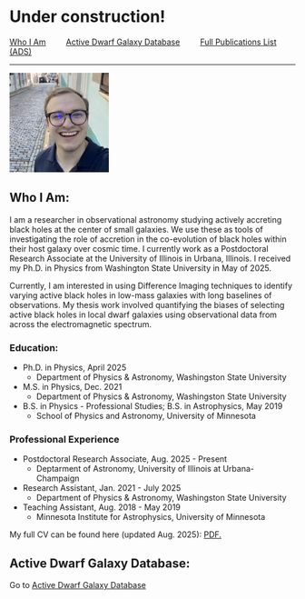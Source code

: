 # Under construction! 


[Who I Am](#who-i-am)  &nbsp;  &nbsp;   &nbsp;  &nbsp;  [Active Dwarf Galaxy Database](project-adgd.md) &nbsp;  &nbsp;   &nbsp;  &nbsp; [Full Publications List (ADS)](https://ui.adsabs.harvard.edu/search/fq=%7B!type%3Daqp%20v%3D%24fq_database%7D&fq_database=(database%3Aastronomy%20OR%20database%3Aphysics)&p_=0&q=author%3A%22Wasleske%2C%20Erik%20J.%22&sort=date%20desc%2C%20bibcode%20desc)

---

<img src="/images/ejw_headshot.png" width="175">


## Who I Am:
I am a researcher in observational astronomy studying actively accreting black holes at the center of small galaxies. We use these as tools of investigating  the role of accretion in the co-evolution of black holes within their host galaxy over cosmic time. I currently work as a Postdoctoral Research Associate at the University of Illinois in Urbana, Illinois. I received my Ph.D. in Physics from Washington State University in May of 2025.

Currently, I am interested in using Difference Imaging techniques to identify varying active black holes in low-mass galaxies with long baselines of observations. My thesis work involved quantifying the biases of selecting active black holes in local dwarf galaxies using observational data from across the electromagnetic spectrum.

### Education:
  + Ph.D. in Physics, April 2025
    + Department of Physics & Astronomy, Washingston State University
  + M.S. in Physics, Dec. 2021
    + Department of Physics & Astronomy, Washingston State University
  + B.S. in Physics - Professional Studies; B.S. in Astrophysics, May 2019
    + School of Physics and Astronomy, University of Minnesota

### Professional Experience
  + Postdoctoral Research Associate, Aug. 2025 - Present
    + Deptarment of Astronomy, University of Illinois at Urbana-Champaign
  + Research Assistant, Jan. 2021 - July 2025
    + Department of Physics & Astronomy, Washingston State University
  + Teaching Assistant, Aug. 2018 - May 2019
    + Minnesota Institute for Astrophysics, University of Minnesota

My full CV can be found here (updated Aug. 2025): <a href="/CV_v2.pdf" target="_blank">PDF.</a>

## Active Dwarf Galaxy Database:
Go to [Active Dwarf Galaxy Database](project-adgd.md)


